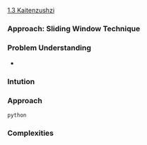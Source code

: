 [1.3 Kaitenzushzi](https://www.metacareers.com/profile/coding_puzzles?puzzle=958513514962507)

### Approach: Sliding Window Technique

### Problem Understanding
- 

### Intution

### Approach

```python```

### Complexities